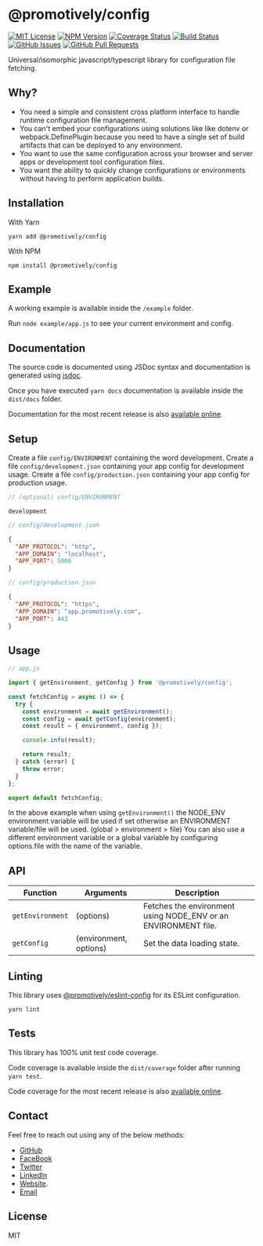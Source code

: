 # @promotively/config

[![MIT License](https://img.shields.io/badge/License-MIT-yellow.svg)](https://opensource.org/licenses/MIT)
[![NPM Version](https://badge.fury.io/js/%40promotively%2Fconfig.svg)](https://badge.fury.io/js/%40promotively%2Fconfig)
[![Coverage Status](https://coveralls.io/repos/github/promotively/config/badge.svg)](https://coveralls.io/github/promotively/config)
[![Build Status](https://codebuild.us-west-1.amazonaws.com/badges?uuid=eyJlbmNyeXB0ZWREYXRhIjoiSFpVT01MYW1acC9RYjJ5aU9Jc0k4K1l0NEgxNG03dWZXTDFtVnhzLzZzSEJ5aXVEeGR2SWpOL3lRZEpDQ2IvekJoTHlMYjVsa3loU1dVeW5YZmdhd3BJPSIsIml2UGFyYW1ldGVyU3BlYyI6Ii91VnNqOFNVTENXNk9FNEciLCJtYXRlcmlhbFNldFNlcmlhbCI6MX0%3D&branch=master)](https://aws.amazon.com/codebuild)
[![GitHub Issues](https://img.shields.io/github/issues/promotively/config.svg)](https://github.com/promotively/config/issues)
[![GitHub Pull Requests](https://img.shields.io/github/issues-pr/promotively/config.svg)](https://GitHub.com/promotively/config/pull/)

Universal/isomorphic javascript/typescript library for configuration file fetching.

## Why?

- You need a simple and consistent cross platform interface to handle runtime configuration file management.
- You can't embed your configurations using solutions like like dotenv or webpack.DefinePlugin because you need to have a single set of build artifacts that can be deployed to any environment.
- You want to use the same configuration across your browser and server apps or development tool configuration files.
- You want the ability to quickly change configurations or environments without having to perform application builds.

## Installation

With Yarn

`yarn add @promotively/config`

With NPM

`npm install @promotively/config`

## Example

A working example is available inside the `/example` folder.

Run `node example/app.js` to see your current environment and config.

## Documentation

The source code is documented using JSDoc syntax and documentation is generated using [jsdoc](https://github.com/jsdoc/jsdoc).

Once you have executed `yarn docs` documentation is available inside the `dist/docs` folder.

Documentation for the most recent release is also [available online](https://promotively-config.s3-us-west-1.amazonaws.com/docs/index.html).

## Setup

Create a file `config/ENVIRONMENT` containing the word development.
Create a file `config/development.json` containing your app config for development usage.
Create a file `config/production.json` containing your app config for production usage.

```javascript
// (optional) config/ENVIRONMENT
```

```text
development
```

```javascript
// config/development.json
```

```json
{
  "APP_PROTOCOL": "http",
  "APP_DOMAIN": "localhost",
  "APP_PORT": 5000
}
```

```javascript
// config/production.json
```

```json
{
  "APP_PROTOCOL": "https",
  "APP_DOMAIN": "app.promotively.com",
  "APP_PORT": 443
}
```

## Usage

```javascript
// app.js

import { getEnvironment, getConfig } from '@promotively/config';

const fetchConfig = async () => {
  try {
    const environment = await getEnvironment();
    const config = await getConfig(environment);
    const result = { environment, config });

    console.info(result);

    return result;
  } catch (error) {
    throw error;
  }
};

export default fetchConfig;
```

In the above example when using `getEnvironment()` the NODE_ENV environment variable will be used if set otherwise an ENVIRONMENT variable/file will be used. (global > environment > file)
You can also use a different environment variable or a global variable by configuring options.file with the name of the variable.

## API

| Function         | Arguments              | Description                                                    |
| ---------------- | ---------------------- | -------------------------------------------------------------- |
| `getEnvironment` | (options)              | Fetches the environment using NODE_ENV or an ENVIRONMENT file. |
| `getConfig`      | (environment, options) | Set the data loading state.                                    |

## Linting

This library uses [@promotively/eslint-config](https://github.com/promotively/eslint-config) for its ESLint configuration.

`yarn lint`

## Tests

This library has 100% unit test code coverage.

Code coverage is available inside the `dist/coverage` folder after running `yarn test`.

Code coverage for the most recent release is also [available online](https://promotively-config.s3-us-west-1.amazonaws.com/tests/index.html).

## Contact

Feel free to reach out using any of the below methods:

- [GitHub](https://github.com/promotively)
- [FaceBook](https://facebook.com/promotively)
- [Twitter](https://twitter.com/promotively)
- [LinkedIn](https://linkedin.com/company/promotively)
- [Website](https://promotively.com).
- [Email](mailto:hello@promotively.com)

## License

MIT
